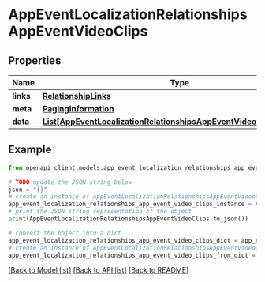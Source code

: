# AppEventLocalizationRelationshipsAppEventVideoClips


## Properties

Name | Type | Description | Notes
------------ | ------------- | ------------- | -------------
**links** | [**RelationshipLinks**](RelationshipLinks.md) |  | [optional] 
**meta** | [**PagingInformation**](PagingInformation.md) |  | [optional] 
**data** | [**List[AppEventLocalizationRelationshipsAppEventVideoClipsDataInner]**](AppEventLocalizationRelationshipsAppEventVideoClipsDataInner.md) |  | [optional] 

## Example

```python
from openapi_client.models.app_event_localization_relationships_app_event_video_clips import AppEventLocalizationRelationshipsAppEventVideoClips

# TODO update the JSON string below
json = "{}"
# create an instance of AppEventLocalizationRelationshipsAppEventVideoClips from a JSON string
app_event_localization_relationships_app_event_video_clips_instance = AppEventLocalizationRelationshipsAppEventVideoClips.from_json(json)
# print the JSON string representation of the object
print(AppEventLocalizationRelationshipsAppEventVideoClips.to_json())

# convert the object into a dict
app_event_localization_relationships_app_event_video_clips_dict = app_event_localization_relationships_app_event_video_clips_instance.to_dict()
# create an instance of AppEventLocalizationRelationshipsAppEventVideoClips from a dict
app_event_localization_relationships_app_event_video_clips_from_dict = AppEventLocalizationRelationshipsAppEventVideoClips.from_dict(app_event_localization_relationships_app_event_video_clips_dict)
```
[[Back to Model list]](../README.md#documentation-for-models) [[Back to API list]](../README.md#documentation-for-api-endpoints) [[Back to README]](../README.md)


